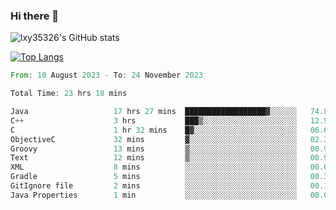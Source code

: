 ### Hi there 👋

<!--
**lxy35326/lxy35326** is a ✨ _special_ ✨ repository because its `README.md` (this file) appears on your GitHub profile.

Here are some ideas to get you started:

- 🔭 I’m currently working on ...
- 🌱 I’m currently learning ...
- 👯 I’m looking to collaborate on ...
- 🤔 I’m looking for help with ...
- 💬 Ask me about ...
- 📫 How to reach me: ...
- 😄 Pronouns: ...
- ⚡ Fun fact: ...
-->

![lxy35326's GitHub stats](https://github-readme-stats.vercel.app/api?username=lxy35326&show_icons=true)

[![Top Langs](https://github-readme-stats.vercel.app/api/top-langs/?username=anuraghazra&layout=compact)](https://github.com/anuraghazra/github-readme-stats)

<!--START_SECTION:waka-->

```rust
From: 10 August 2023 - To: 24 November 2023

Total Time: 23 hrs 18 mins

Java                   17 hrs 27 mins  ██████████████████▓░░░░░░   74.88 %
C++                    3 hrs           ███▒░░░░░░░░░░░░░░░░░░░░░   12.91 %
C                      1 hr 32 mins    █▓░░░░░░░░░░░░░░░░░░░░░░░   06.62 %
ObjectiveC             32 mins         ▓░░░░░░░░░░░░░░░░░░░░░░░░   02.36 %
Groovy                 13 mins         ▒░░░░░░░░░░░░░░░░░░░░░░░░   00.94 %
Text                   12 mins         ▒░░░░░░░░░░░░░░░░░░░░░░░░   00.92 %
XML                    8 mins          ░░░░░░░░░░░░░░░░░░░░░░░░░   00.63 %
Gradle                 5 mins          ░░░░░░░░░░░░░░░░░░░░░░░░░   00.36 %
GitIgnore file         2 mins          ░░░░░░░░░░░░░░░░░░░░░░░░░   00.18 %
Java Properties        1 min           ░░░░░░░░░░░░░░░░░░░░░░░░░   00.08 %
```

<!--END_SECTION:waka-->
